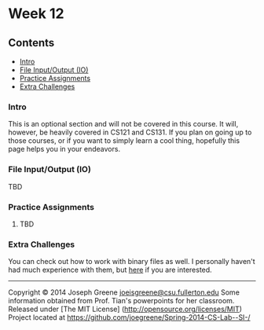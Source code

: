 # Week 12

## Contents
- [Intro](#intro)
- [File Input/Output (IO)](#file-inputoutput-io)
- [Practice Assignments](#practice-assignments)
- [Extra Challenges](#extra-challenges)

### Intro
This is an optional section and will not be covered in this course. It will, however, be heavily covered in CS121 and CS131. If you plan on going up to
those courses, or if you want to simply learn a cool thing, hopefully this page helps you in your endeavors.

### File Input/Output (IO)
TBD

### Practice Assignments
1. TBD

### Extra Challenges
You can check out how to work with binary files as well. I personally haven't had much experience with them, but [here](#) 
if you are interested.

-------------------------------------------------------------------------------
Copyright &copy; 2014 Joseph Greene <joeisgreene@csu.fullerton.edu>
Some information obtained from Prof. Tian's powerpoints for her classroom.
Released under [The MIT License] (http://opensource.org/licenses/MIT)  
Project located at <https://github.com/joegreene/Spring-2014-CS-Lab--SI-/>
